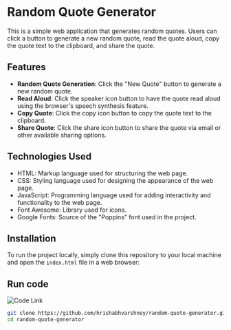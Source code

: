 # Random Quote Generator

This is a simple web application that generates random quotes. Users can click a button to generate a new random quote, read the quote aloud, copy the quote text to the clipboard, and share the quote.

## Features

- **Random Quote Generation**: Click the "New Quote" button to generate a new random quote.
- **Read Aloud**: Click the speaker icon button to have the quote read aloud using the browser's speech synthesis feature.
- **Copy Quote**: Click the copy icon button to copy the quote text to the clipboard.
- **Share Quote**: Click the share icon button to share the quote via email or other available sharing options.

## Technologies Used

- HTML: Markup language used for structuring the web page.
- CSS: Styling language used for designing the appearance of the web page.
- JavaScript: Programming language used for adding interactivity and functionality to the web page.
- Font Awesome: Library used for icons.
- Google Fonts: Source of the "Poppins" font used in the project.

## Installation

To run the project locally, simply clone this repository to your local machine and open the `index.html` file in a web browser:
## Run code
![Code Link](https://hrishabhvarshney.github.io/Random-Quote-Generator/)
```bash
git clone https://github.com/hrishabhvarshney/random-quote-generator.git
cd random-quote-generator
```
